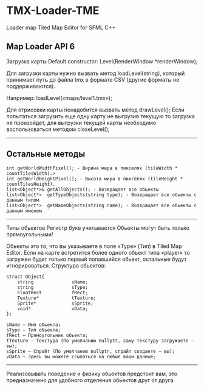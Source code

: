# TMX-Loader-TME
Loader map Tiled Map Editor for SFML C++

## Map Loader API 6
Загрузка карты
Default constructor:  Level(RenderWindow *renderWindow);

Для загрузки карты нужно вызвать метод loadLevel(string), который принимает путь до файла tmx в формате CSV (другие форматы не поддерживаются).

Например: loadLevel(«maps/level1.tmx»);

Для отрисовки карты понадобится вызвать метод drawLevel();
Если попытаться загрузить еще одну карту не выгрузив текущую то загрузка не произойдет, для выгрузки текущей карты необходимо воспользоваться методом closeLevel();
***


## Остальные методы

	int getWorldWidthPixel(); - Ширина мира в пикселях (tileWidth * countTilesWidth).>
	int getWorldHeightPixel(); - Высота мира в пикселях (tileHeight * countTilesHeight).
    list<Object*>& getAllObjects(); - Возвращает все обьекты
    list<Object*>  getTypeObjects(string type); - Возвращает все обьекты с данным типом
    list<Object*>  getNameObjects(string name); - Возвращает все обьекты с данным именем
***

Типы обьектов
Регистр букв учитывается
Обьекты могут быть только прямоугольными!


Обьекты это то, что вы указываете в поле «Type» (Тип) в Tiled Map Editor.
Если на карте встретится более одного обьект типа «player» то загружен будет только первый попавшийся обьект, остальные будут игнорироваться.
Структура обьектов:

    struct Object{
    	string              sName;
    	string              sType;
    	FloatRect           fRect;
    	Texture*            tTexture;
    	Sprite*             sSprite;
    	void*               vData;
    };

    sName — Имя обьекта;
    sType — Тип обьектa;
    fRect — Прямоугольник обьекта;
    tTexture — Текстура (По умолчанию nullptr, саму текстуру загружаете — вы);
    sSprite — Спрайт (По умолчанию nullptr, спрайт создаете — вы);
    vData — Здесь вы можете ссылаться на любые ваши данные;

***
Реализовывать поведение и физику обьектов предстоит вам, это предназначено для удобного отделения обьектов друг от друга.
